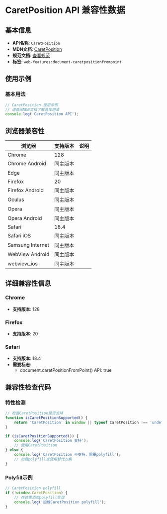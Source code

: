# CaretPosition API 兼容性数据

## 基本信息

- **API名称**: `CaretPosition`
- **MDN文档**: [CaretPosition](https://developer.mozilla.org/docs/Web/API/CaretPosition)
- **规范文档**: [查看规范](https://drafts.csswg.org/cssom-view/#caret-position)
- **标签**: `web-features:document-caretpositionfrompoint`

## 使用示例

### 基本用法

```javascript
// CaretPosition 使用示例
// 请查阅MDN文档了解具体用法
console.log('CaretPosition API');
```

## 浏览器兼容性

| 浏览器 | 支持版本 | 说明 |
|--------|----------|------|
| Chrome | 128 |  |
| Chrome Android | 同主版本 |  |
| Edge | 同主版本 |  |
| Firefox | 20 |  |
| Firefox Android | 同主版本 |  |
| Oculus | 同主版本 |  |
| Opera | 同主版本 |  |
| Opera Android | 同主版本 |  |
| Safari | 18.4 |  |
| Safari iOS | 同主版本 |  |
| Samsung Internet | 同主版本 |  |
| WebView Android | 同主版本 |  |
| webview_ios | 同主版本 |  |

## 详细兼容性信息

### Chrome

- **支持版本**: 128

### Firefox

- **支持版本**: 20

### Safari

- **支持版本**: 18.4
- **需要标志**: 
  - document.caretPositionFromPoint() API: true

## 兼容性检查代码

### 特性检测

```javascript
// 检查CaretPosition是否支持
function isCaretPositionSupported() {
    return 'CaretPosition' in window || typeof CaretPosition !== 'undefined';
}

if (isCaretPositionSupported()) {
    console.log('CaretPosition 支持');
    // 使用CaretPosition
} else {
    console.log('CaretPosition 不支持，需要polyfill');
    // 加载polyfill或使用替代方案
}
```

### Polyfill示例

```javascript
// CaretPosition polyfill
if (!window.CaretPosition) {
    // 在这里添加polyfill实现
    console.log('加载CaretPosition polyfill');
}
```

